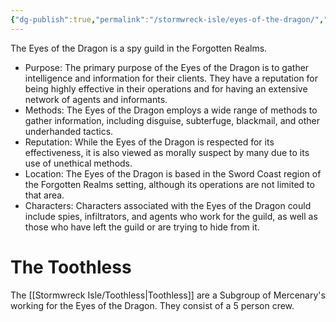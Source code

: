```yaml
---
{"dg-publish":true,"permalink":"/stormwreck-isle/eyes-of-the-dragon/","title":"Eyes of the Dragon","noteIcon":"Faction","created":"2023-02-12T19:51:25.215+01:00","updated":"2023-04-10T14:01:10.831+02:00"}
---
```



The Eyes of the Dragon is a spy guild in the Forgotten Realms.
-   Purpose: The primary purpose of the Eyes of the Dragon is to gather intelligence and information for their clients. They have a reputation for being highly effective in their operations and for having an extensive network of agents and informants.
-   Methods: The Eyes of the Dragon employs a wide range of methods to gather information, including disguise, subterfuge, blackmail, and other underhanded tactics.
-   Reputation: While the Eyes of the Dragon is respected for its effectiveness, it is also viewed as morally suspect by many due to its use of unethical methods.
-   Location: The Eyes of the Dragon is based in the Sword Coast region of the Forgotten Realms setting, although its operations are not limited to that area.
-   Characters: Characters associated with the Eyes of the Dragon could include spies, infiltrators, and agents who work for the guild, as well as those who have left the guild or are trying to hide from it.

# The Toothless

The [[Stormwreck Isle/Toothless\|Toothless]] are a Subgroup of Mercenary's working for the Eyes of the Dragon. They consist of a 5 person crew.